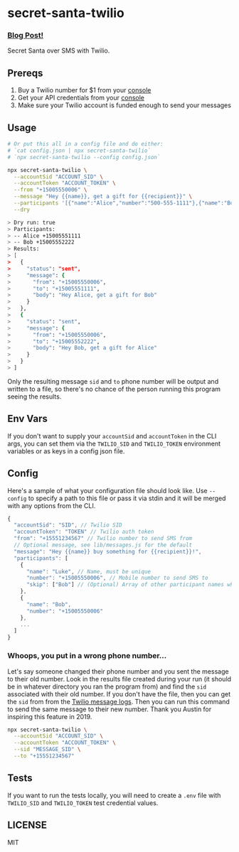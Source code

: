 # secret-santa-twilio

### [Blog Post!](http://lukecod.es/2015/12/02/secret-santa-sms-with-twilio/)

Secret Santa over SMS with Twilio.

## Prereqs

1. Buy a Twilio number for $1 from your [console](https://console.twilio.com/us1/develop/phone-numbers/manage/search?frameUrl=%2Fconsole%2Fphone-numbers%2Fsearch%3Fx-target-region%3Dus1&currentFrameUrl=%2Fconsole%2Fphone-numbers%2Fsearch%3FisoCountry%3DUS%26searchTerm%3D%26searchFilter%3Dleft%26searchType%3Dnumber%26x-target-region%3Dus1%26__override_layout__%3Dembed%26bifrost%3Dtrue)
2. Get your API credentials from your [console](https://console.twilio.com/us1/develop/sms/overview?frameUrl=%2Fconsole%2Fsms%2Fdashboard%3Fx-target-region%3Dus1)
3. Make sure your Twilio account is funded enough to send your messages

## Usage

```sh
# Or put this all in a config file and do either:
# `cat config.json | npx secret-santa-twilio`
# `npx secret-santa-twilio --config config.json`

npx secret-santa-twilio \
  --accountSid "ACCOUNT_SID" \
  --accountToken "ACCOUNT_TOKEN" \
  --from "+15005550006" \
  --message "Hey {{name}}, get a gift for {{recipient}}" \
  --participants '[{"name":"Alice","number":"500-555-1111"},{"name":"Bob","number":"500-555-2222"}]' \
  --dry

> Dry run: true
> Participants:
> -- Alice +15005551111
> -- Bob +15005552222
> Results:
> [
>   {
>     "status": "sent",
>     "message": {
>       "from": "+15005550006",
>       "to": "+15005551111",
>       "body": "Hey Alice, get a gift for Bob"
>     }
>   },
>   {
>     "status": "sent",
>     "message": {
>       "from": "+15005550006",
>       "to": "+15005552222",
>       "body": "Hey Bob, get a gift for Alice"
>     }
>   }
> ]
```

Only the resulting message `sid` and `to` phone number will be output and written to a file, so there's no chance of the person running this program seeing the results.

## Env Vars

If you don't want to supply your `accountSid` and `accountToken` in the CLI args, you can set them via the `TWILIO_SID` and `TWILIO_TOKEN` environment variables or as keys in a config json file.

## Config

Here's a sample of what your configuration file should look like. Use `--config` to specify a path to this file or pass it via stdin and it will be merged with any options from the CLI.

```js
{
  "accountSid": "SID", // Twilio SID
  "accountToken": "TOKEN" // Twilio auth token
  "from": "+15551234567" // Twilio number to send SMS from
  // Optional message, see lib/messages.js for the default
  "message": "Hey {{name}} buy something for {{recipient}}!",
  "participants": [
    {
      "name": "Luke", // Name, must be unique
      "number": "+15005550006", // Mobile number to send SMS to
      "skip": ["Bob"] // (Optional) Array of other participant names which they cant be assigned
    },
    {
      "name": "Bob",
      "number": "+15005550006"
    },
    ...
  ]
}
```

### Whoops, you put in a wrong phone number...

Let's say someone changed their phone number and you sent the message to their old number. Look in the results file created during your run (it should be in whatever directory you ran the program from) and find the `sid` associated with their old number. If you don't have the file, then you can get the `sid` from from the [Twilio message logs](https://www.twilio.com/console/phone-numbers/incoming). Then you can run this command to send the same message to their new number. Thank you Austin for inspiring this feature in 2019.

```sh
npx secret-santa-twilio \
  --accountSid "ACCOUNT_SID" \
  --accountToken "ACCOUNT_TOKEN" \
  --sid "MESSAGE_SID" \
  --to "+15551234567"
```

## Tests

If you want to run the tests locally, you will need to create a `.env` file with `TWILIO_SID` and `TWILIO_TOKEN` test credential values.

## LICENSE

MIT
